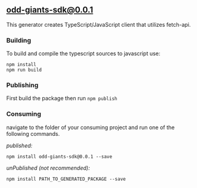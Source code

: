 ## odd-giants-sdk@0.0.1

This generator creates TypeScript/JavaScript client that utilizes fetch-api.

### Building

To build and compile the typescript sources to javascript use:
```
npm install
npm run build
```

### Publishing

First build the package then run ```npm publish```

### Consuming

navigate to the folder of your consuming project and run one of the following commands.

_published:_

```
npm install odd-giants-sdk@0.0.1 --save
```

_unPublished (not recommended):_

```
npm install PATH_TO_GENERATED_PACKAGE --save
